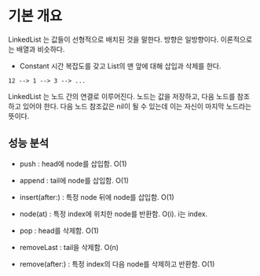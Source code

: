 # 기본 개요

LinkedList 는 값들이 선형적으로 배치된 것을 말한다. 방향은 일방향이다. 이론적으로는 배열과 비슷하다.

- Constant 시간 복잡도를 갖고 List의 맨 앞에 대해 삽입과 삭제를 한다.

```
12 --> 1 --> 3 --> ...
```

LinkedList 는 노드 간의 연결로 이루어진다.
노드는 값을 저장하고, 다음 노드를 참조하고 있어야 한다. 다음 노드 참조값은 nil이 될 수 있는데 이는 자신이 마지막 노드라는 뜻이다.


## 성능 분석

- push : head에 node를 삽입함. O(1)
- append : tail에 node를 삽입함. O(1)
- insert(after:) : 특정 node 뒤에 node를 삽입함. O(1)
- node(at) : 특정 index에 위치한 node를 반환함. O(i). i는 index.

- pop : head를 삭제함. O(1)
- removeLast : tail을 삭제함. O(n)
- remove(after:) : 특정 index의 다음 node를 삭제하고 반환함. O(1)

